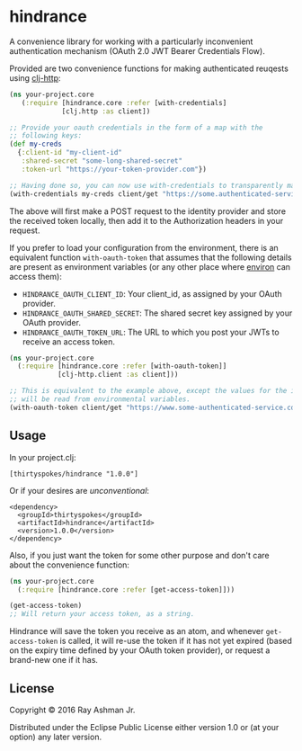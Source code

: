 # hindrance

A convenience library for working with a particularly inconvenient authentication mechanism (OAuth 2.0 JWT Bearer Credentials Flow).

Provided are two convenience functions for making authenticated reuqests using [clj-http](https://github.com/dakrone/clj-http):

```clojure
(ns your-project.core
   (:require [hindrance.core :refer [with-credentials]
             [clj.http :as client])

;; Provide your oauth credentials in the form of a map with the
;; following keys:
(def my-creds
  {:client-id "my-client-id"
   :shared-secret "some-long-shared-secret"
   :token-url "https://your-token-provider.com"})

;; Having done so, you can now use with-credentials to transparently make OAuth requests:
(with-credentials my-creds client/get "https://some.authenticated-service.com")
```

The above will first make a POST request to the identity provider and store the received token locally, then add it to the Authorization headers in your request.

If you prefer to load your configuration from the environment, there is an equivalent function `with-oauth-token` that assumes that the following details are present as environment variables (or any other place where [environ](https://github.com/weavejester/environ) can access them):

- `HINDRANCE_OAUTH_CLIENT_ID`: Your client_id, as assigned by your OAuth provider.
- `HINDRANCE_OAUTH_SHARED_SECRET`: The shared secret key assigned by your OAuth provider.
- `HINDRANCE_OAUTH_TOKEN_URL`: The URL to which you post your JWTs to receive an access token.

```clojure
(ns your-project.core
  (:require [hindrance.core :refer [with-oauth-token]]
            [clj-http.client :as client]))

;; This is equivalent to the example above, except the values for the identity provider request
;; will be read from environmental variables.
(with-oauth-token client/get "https://www.some-authenticated-service.com")
```

## Usage

In your project.clj: 

```
[thirtyspokes/hindrance "1.0.0"]
```

Or if your desires are *unconventional*:

```
<dependency>
  <groupId>thirtyspokes</groupId>
  <artifactId>hindrance</artifactId>
  <version>1.0.0</version>
</dependency>
```

Also, if you just want the token for some other purpose and don't care about the convenience function:

```clojure
(ns your-project.core
  (:require [hindrance.core :refer [get-access-token]]))

(get-access-token)
;; Will return your access token, as a string.
```

Hindrance will save the token you receive as an atom, and whenever `get-access-token` is called, it will re-use the token if it has not yet expired (based on the expiry time defined by your OAuth token provider), or request a brand-new one if it has.

## License

Copyright © 2016 Ray Ashman Jr.

Distributed under the Eclipse Public License either version 1.0 or (at
your option) any later version.
